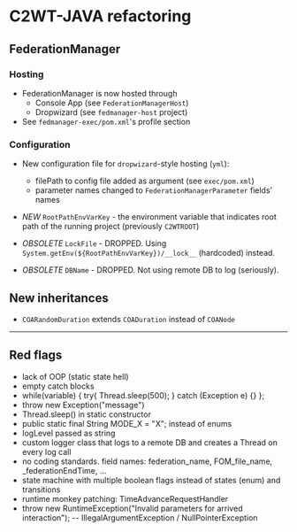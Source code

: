 # C2WT-JAVA refactoring




## FederationManager

### Hosting

  * FederationManager is now hosted through
    - Console App (see `FederationManagerHost`)
    - Dropwizard (see `fedmanager-host` project)
  * See `fedmanager-exec/pom.xml`'s profile section


### Configuration

  * New configuration file for `dropwizard`-style hosting (`yml`):
    - filePath to config file added as argument (see `exec/pom.xml`)
    - parameter names changed to `FederationManagerParameter` fields' names
  
  * _NEW_ `RootPathEnvVarKey` - the environment variable that indicates root path of the running project
  (previously `C2WTROOT`)
  * _OBSOLETE_ `LockFile` - DROPPED. Using `System.getEnv(${RootPathEnvVarKey})/__lock__` (hardcoded) instead.
  * _OBSOLETE_ `DBName` - DROPPED. Not using remote DB to log (seriously).


## New inheritances

  * `COARandomDuration` extends `COADuration` instead of `COANode`




---

## Red flags

- lack of OOP (static state hell)
- empty catch blocks
- while(variable) { try{ Thread.sleep(500); } catch (Exception e) {} };
- throw new Exception("message")
- Thread.sleep() in static constructor
- public static final String MODE_X = "X"; instead of enums
- logLevel passed as string
- custom logger class that logs to a remote DB and creates a Thread on every log call
- no coding standards. field names: federation_name, FOM_file_name, _federationEndTime, ...
- state machine with multiple boolean flags instead of states (enum) and transitions
- runtime monkey patching: TimeAdvanceRequestHandler
- throw new RuntimeException("Invalid parameters for arrived interaction"); -- IllegalArgumentException / NullPointerException
